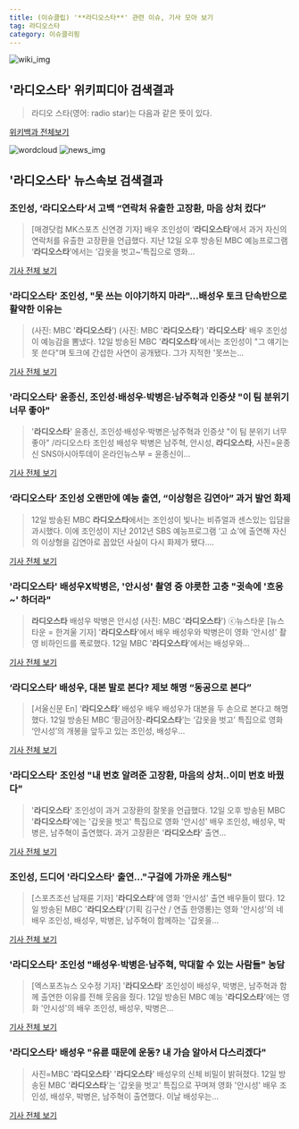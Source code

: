 ```yaml
---
title: (이슈클립) '**라디오스타**' 관련 이슈, 기사 모아 보기
tag: 라디오스타
category: 이슈클리핑
---
```

![wiki_img](https://user-images.githubusercontent.com/42597476/44503234-41136a80-a6d0-11e8-9071-6fc6418eafe4.png)
## **'**라디오스타**'** 위키피디아 검색결과
>라디오 스타(영어: radio star)는 다음과 같은 뜻이 있다.

<a href="https://ko.wikipedia.org/wiki/라디오스타" target="_blank">위키백과 전체보기</a>

![wordcloud](https://s3.ap-northeast-2.amazonaws.com/lyrics101-wordcloud/2018-09-13-1536784465.png)
![news_img](https://user-images.githubusercontent.com/42597476/44507050-1206f400-a6e4-11e8-8d98-7ffbfebb353f.png)
## **'**라디오스타**'** 뉴스속보 검색결과
### 조인성, ‘**라디오스타**’서 고백 “연락처 유출한 고장환, 마음 상처 컸다”

>[매경닷컴 MK스포츠 신연경 기자] 배우 조인성이 ‘**라디오스타**’에서 과거 자신의 연락처를 유출한 고장환을 언급했다. 지난 12일 오후 방송된 MBC 예능프로그램 ‘**라디오스타**’에서는 ‘갑옷을 벗고~’특집으로 영화...

<a href="http://sports.mk.co.kr/view.php?year=2018&no=576964" target="_blank">기사 전체 보기</a>

### '**라디오스타**' 조인성, "못 쓰는 이야기하지 마라"…배성우 토크 단속반으로 활약한 이유는

>(사진: MBC '**라디오스타**') (사진: MBC '**라디오스타**') '**라디오스타**' 배우 조인성이 예능감을 뽐냈다. 12일 방송된 MBC '**라디오스타**'에서는 조인성이 "그 얘기는 못 쓴다"며 토크에 간섭한 사연이 공개됐다. 그가 지적한 '못쓰는...

<a href="http://www.jemin.com/news/articleView.html?idxno=538809" target="_blank">기사 전체 보기</a>

### '**라디오스타**' 윤종신, 조인성·배성우·박병은·남주혁과 인증샷 "이 팀 분위기 너무 좋아"

>'**라디오스타**' 윤종신, 조인성·배성우·박병은·남주혁과 인증샷 "이 팀 분위기 너무 좋아" /라디오스타 조인성 배성우 박병은 남주혁, 안시성, **라디오스타**, 사진=윤종신 SNS아시아투데이 온라인뉴스부 = 윤종신이...

<a href="http://www.asiatoday.co.kr/view.php?key=20180912002254592" target="_blank">기사 전체 보기</a>

### ‘**라디오스타**’ 조인성 오랜만에 예능 출연, “이상형은 김연아” 과거 발언 화제

>12일 방송된 MBC **라디오스타**에서는 조인성이 빛나는 비쥬얼과 센스있는 입담을 과시했다. 이에 조인성이 지난 2012년 SBS 예능프로그램 ‘고 쇼’에 출연해 자신의 이상형을 김연아로 꼽았던 사실이 다시 화제가 됐다....

<a href="http://www.kookje.co.kr/news2011/asp/newsbody.asp?code=0500&key=20180913.99099005241" target="_blank">기사 전체 보기</a>

### '**라디오스타**' 배성우X박병은, '안시성' 촬영 중 야릇한 고충 "귓속에 '흐응~' 하더라"

>**라디오스타** 배성우 박병은 안시성 (사진: MBC '**라디오스타**') ⓒ뉴스타운 [뉴스타운 = 한겨울 기자] '**라디오스타**'에서 배우 배성우와 박병은이 영화 '안시성' 촬영 비하인드를 폭로했다. 12일 MBC '**라디오스타**'에서는 배성우와...

<a href="http://www.newstown.co.kr/news/articleView.html?idxno=340341" target="_blank">기사 전체 보기</a>

### ‘**라디오스타**’ 배성우, 대본 발로 본다? 제보 해명 “동공으로 본다”

>[서울신문 En] ‘**라디오스타**’ 배성우 배우 배성우가 대본을 두 손으로 본다고 해명했다. 12일 방송된 MBC ‘황금어장-**라디오스타**’는 ‘갑옷을 벗고’ 특집으로 영화 ‘안시성’의 개봉을 앞두고 있는 조인성, 배성우...

<a href="http://www.seoul.co.kr/news/newsView.php?id=20180913500001&wlog_tag3=naver" target="_blank">기사 전체 보기</a>

### '**라디오스타**' 조인성 "내 번호 알려준 고장환, 마음의 상처..이미 번호 바꿨다"

>'**라디오스타**' 조인성이 과거 고장환의 잘못을 언급했다. 12일 오후 방송된 MBC '**라디오스타**'에는 '갑옷을 벗고' 특집으로 영화 '안시성' 배우 조인성, 배성우, 박병은, 남주혁이 출연했다. 과거 고장환은 '**라디오스타**' 출연...

<a href="http://www.osen.co.kr/article/G1110988132" target="_blank">기사 전체 보기</a>

### 조인성, 드디어 '**라디오스타**' 출연…"구걸에 가까운 캐스팅"

>[스포츠조선 남재륜 기자] '**라디오스타**'에 영화 '안시성' 출연 배우들이 떴다. 12일 방송된 MBC '**라디오스타**'(기획 김구산 / 연출 한영롱)는 영화 '안시성'의 네 배우 조인성, 배성우, 박병은, 남주혁이 함께하는 '갑옷을...

<a href="http://sports.chosun.com/news/ntype.htm?id=201809130100109800008590&servicedate=20180912" target="_blank">기사 전체 보기</a>

### '**라디오스타**' 조인성 "배성우·박병은·남주혁, 막대할 수 있는 사람들" 농담

>[엑스포츠뉴스 오수정 기자] '**라디오스타**' 조인성이 배성우, 박병은, 남주혁과 함께 출연한 이유를 전해 웃음을 줬다.   12일 방송된 MBC 예능 '**라디오스타**'에는 영화 '안시성'의 배우 조인성, 배성우, 박병은...

<a href="http://www.xportsnews.com/?ac=article_view&entry_id=1018745" target="_blank">기사 전체 보기</a>

### '**라디오스타**' 배성우 "유륜 때문에 운동? 내 가슴 알아서 다스리겠다"

>사진=MBC '**라디오스타**' '**라디오스타**' 배성우의 신체 비밀이 밝혀졌다. 12일 방송된 MBC '**라디오스타**'는 '갑옷을 벗고' 특집으로 꾸며져 영화 '안시성' 배우 조인성, 배성우, 박병은, 남주혁이 출연했다. 이날 배성우는...

<a href="http://sports.hankooki.com/lpage/entv/201809/sp20180913001918136660.htm" target="_blank">기사 전체 보기</a>


